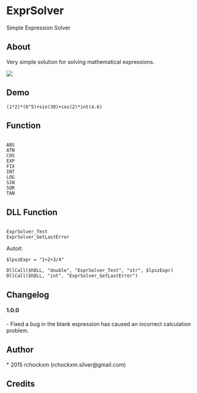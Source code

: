 ExprSolver
==========

Simple Expression Solver

<h2><a name="about" class="anchor" href="#about"><span class="mini-icon mini-icon-link"></span></a>About</h2>

Very simple solution for solving mathematical expressions.

<img src="http://i.imgur.com/ycBh6Pi.png" />

<h2><a name="demo" class="anchor" href="#demo"><span class="mini-icon mini-icon-link"></span></a>Demo</h2>

```
(1*2)*(6^5)+sin(30)+cos(2)*int(4.6)
```

<h2><a name="function" class="anchor" href="#function"><span class="mini-icon mini-icon-link"></span></a>Function</h2>

<code>
ABS
ATN
COS
EXP
FIX
INT
LOG
SIN
SQR
TAN
</code>

<h2><a name="dllfunction" class="anchor" href="#dllfunction"><span class="mini-icon mini-icon-link"></span></a>DLL Function</h2>

<code>
ExprSolver_Test
ExprSolver_GetLastError
</code>

Autoit:

```autoit
$lpszExpr = "1+2+3/4"

DllCall($hDLL, "double", "ExprSolver_Test", "str", $lpszExpr)
DllCall($hDLL, "int", "ExprSolver_GetLastError")
```

<h2><a name="changelog" class="anchor" href="#changelog"><span class="mini-icon mini-icon-link"></span></a>Changelog</h2>

<h4>1.0.0</h4>
- Fixed a bug in the blank expression has caused an incorrect calculation problem.

<h2><a name="author" class="anchor" href="#author"><span class="mini-icon mini-icon-link"></span></a>Author</h2>
* 2015 rchockxm (rchockxm.silver@gmail.com)

<h2><a name="credits" class="anchor" href="#credits"><span class="mini-icon mini-icon-link"></span></a>Credits</h2>
